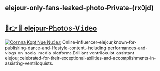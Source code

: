 ## elejour-only-fans​-leaked-photo​-Private-(rx0jd)


# <h2><a href="https://mediaupload.pro?title=elejour&ref=git">🔗👉 🔴 elejour-P𝚑ot𝚘𝚜-V𝚒d𝚎o</a></h2>

[![Corinna Kopf Nue Nu𝚍e𝚜](https://i.imgur.com/0qMVB7G.gif)](https://mediaupload.pro?title=elejour&ref=git)
Online-influencer-elejour,known-for-publishing-dance-and-lifestyle-content,-including-performances-and-vlogs-on-social-media-platforms.Brilliant-ventriloquist-assistant-elejour,celebrated-for-their-exceptional-abilities-and-accomplishments-in-assisting-ventriloquists.  